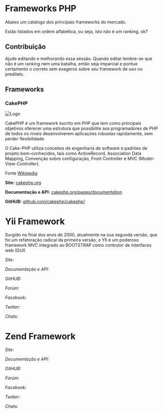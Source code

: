 # Frameworks PHP

Abaixo um catalogo dos principais frameworks do mercado. 

Estão listados em ordem alfabética, ou seja, isto não é um ranking, ok?

## Contribuição

Ajude editando e melhorando essa sessão. Quando editar lembre-se que não é um ranking nem uma batalha, então seja imparcial e pontue certamento o correto sem exageros sobre seu framework de uso ou predileto.

## Frameworks

### CakePHP

![Logo](https://avatars3.githubusercontent.com/u/23666?v=3&s=200)

CakePHP é um framework escrito em PHP que tem como principais objetivos oferecer uma estrutura que possibilite aos programadores de PHP de todos os níveis desenvolverem aplicações robustas rapidamente, sem perder flexibilidade.

O Cake-PHP utiliza conceitos de engenharia de software e padrões de projeto bem-conhecidos, tais como ActiveRecord, Association Data Mapping, Convenção sobre configuração, Front Controller e MVC (Model-View-Controller).

Fonte [Wikipedia](https://pt.wikipedia.org/wiki/CakePHP)

**Site:** [cakephp.org](http://cakephp.org/)

**Documentação e API:** [cakephp.org/pages/documentation](http://cakephp.org/pages/documentation)

**GitHUB:** [github.com/cakephp/cakephp/](https://github.com/cakephp/cakephp/)


# Yii Framework

Surgido no final dos anos de 2000, atualmente na sua segunda versão, que foi um refatoração radical da primeira versão, o YII é um poderoso framework MVC integrado ao BOOTSTRAP como contrutor de interfaces web (GUI)


*Site:*

*Documentação e API:*

*GitHUB:*

*Forúm:*

*Facebook:*

*Twitter:*

*Chats:*


# Zend Framework


*Site:*

*Documentação e API:*

*GitHUB:*

*Forúm:*

*Facebook:*

*Twitter:*

*Chats:*
